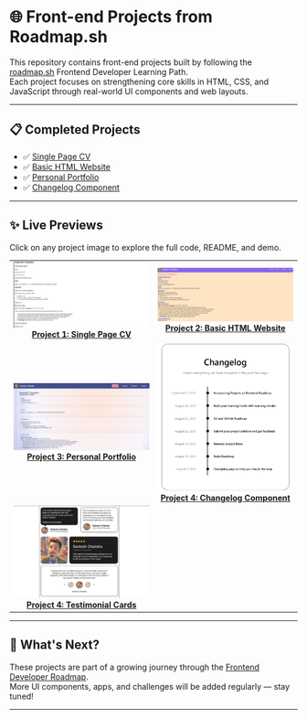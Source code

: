 # 🌐 Front-end Projects from Roadmap.sh

This repository contains front-end projects built by following the [roadmap.sh](https://roadmap.sh/) Frontend Developer Learning Path.  
Each project focuses on strengthening core skills in HTML, CSS, and JavaScript through real-world UI components and web layouts.

---

## 📋 Completed Projects

- ✅ [Single Page CV](https://roadmap.sh/projects/single-page-cv)
- ✅ [Basic HTML Website](https://roadmap.sh/projects/basic-html-website)
- ✅ [Personal Portfolio](https://roadmap.sh/projects/portfolio-website)
- ✅ [Changelog Component](https://roadmap.sh/projects/changelog-component)

---

## ✨ Live Previews

Click on any project image to explore the full code, README, and demo.

<div align="center">

<table>
  <tr>
    <td align="center">
      <a href="Project 1 Single Page CV/">
        <img src="Project 1 Single Page CV/assets/demo.png" width="300px" alt="Single Page CV Demo"/><br/>
        <strong>Project 1: Single Page CV</strong>
      </a>
    </td>
    <td align="center">
      <a href="Project 2 Basic Html Website/">
        <img src="Project 2 Basic Html Website/assets/demo.png" width="300px" alt="Basic HTML Website Demo"/><br/>
        <strong>Project 2: Basic HTML Website</strong>
      </a>
    </td>
  </tr>
  <tr>
    <td align="center">
      <a href="Project 3 Personal portfolio/">
        <img src="Project 3 Personal portfolio/assets/demo.png" width="300px" alt="Personal Portfolio Demo"/><br/>
        <strong>Project 3: Personal Portfolio</strong>
      </a>
    </td>
    <td align="center">
      <a href="Project 4 Changelog Component/">
        <img src="project 4 changelog component/assets/demo.png" width="300px" alt="Changelog Component Demo"/><br/>
        <strong>Project 4: Changelog Component</strong>
      </a>
    </td>
  </tr>
  <tr>
  <td align="center">
    <a href="Project 5 Testimonial Cards/">
      <img src="Project 5 Testimonial Cards/assets/demo.png" width="300px" />
      <br />
      <strong>Project 4: Testimonial Cards</strong>
    </a>
  </td>
</tr>

</table>

</div>

---

## 🧠 What's Next?

These projects are part of a growing journey through the [Frontend Developer Roadmap](https://roadmap.sh/frontend).  
More UI components, apps, and challenges will be added regularly — stay tuned!

---
